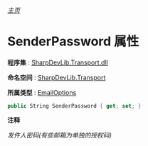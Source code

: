 ###### [主页](./Index.md "主页")

# SenderPassword 属性

**程序集** : [SharpDevLib.Transport.dll](./SharpDevLib.Transport.assembly.md "SharpDevLib.Transport.dll")

**命名空间** : [SharpDevLib.Transport](./SharpDevLib.Transport.namespace.md "SharpDevLib.Transport")

**所属类型** : [EmailOptions](./SharpDevLib.Transport.EmailOptions.md "EmailOptions")

``` csharp
public String SenderPassword { get; set; }
```

**注释**

*发件人密码(有些邮箱为单独的授权码)*



